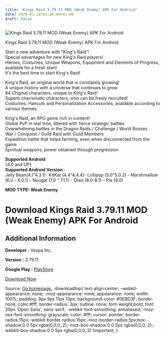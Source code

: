 ```yaml
---
title: 'Kings Raid 3.79.11 MOD (Weak Enemy) APK For Android'
date: 2020-01-14T03:28:00+01:00
draft: false
---
```


![Kings Raid 3.79.11 MOD (Weak Enemy) APK For Android](https://i1.wp.com/apkhome.net/wp-content/uploads/2020/01/Kings-Raid-3.79.11-MOD-Weak-Enemy.png "Kings Raid 3.79.11 MOD (Weak Enemy) APK For Android")

  

Kings Raid 3.79.11 MOD (Weak Enemy) APK For Android

Start a new adventure with "King's Raid"!  
Special advantages for new King's Raid players!  
Heroes, Costumes, Unique Weapons, Equipment and Elements of Progress, available for a fresh start!  
It's the best time to start King's Raid!

King's Raid, an original world that is constantly growing!  
A unique history with a universe that continues to grow.  
84 Original characters, unique to King's Raid!  
Superb charismatic characters, who can be freely recruited!  
Costumes, Haircuts and Personalization Accessories, available according to various themes.

King's Raid, an RPG game rich in content!  
Global PvP in real time, littered with fierce strategic battles  
Overwhelming battles in the Dragon Raids / Challenge / World Bosses  
War / Conquest / Guild Raid with Guild Members  
Expedition battle that helps farming, even when disconnected from the game  
Spiritual weapons, power obtained through progression

**Supported Android**  
{4.0 and UP}  
**Supported Android Version**:-  
Jelly Bean(4.1"4.3.1)- KitKat (4.4"4.4.4)- Lollipop (5.0"5.0.2) - Marshmallow (6.0 - 6.0.1) - Nougat (7.0 " 7.1.1) - Oreo (8.0-8.1) - Pie (9.0)

**MOD TYPE: Weak Enemy**

Download Kings Raid 3.79.11 MOD (Weak Enemy) APK For Android
============================================================

Additional Information
----------------------

**Developer :** Vespa Inc.

**Version :** 3.79.11

**Google Play :** [PlayStore](https://play.google.com/store/apps/details?id=com.vespainteractive.KingsRaid)

  

[Download Now](https://store4app.co/post/kings-raid-3-79-11-mod-weak-enemy-apk-for-android_1578936045)

  
Source: [Go homepage.](https://store4app.co/post/kings-raid-3-79-11-mod-weak-enemy-apk-for-android_1578936045) .downloadtop{ text-align:center; -webkit-appearance: none; -moz-appearance: none; appearance: none; width: 100%; padding: 9px 9px 11px 13px; background-color: #0EBD3F; border: none; color:#fff; border-radius: 3px; outline: none; font-weight;bold; font: 20px 'Open Sans', sans-serif; -webkit-font-smoothing: antialiased; -moz-osx-font-smoothing: grayscale; color: #fff; cursor: pointer; border-radius:15px;-webkit-border-radius:15px;-moz-border-radius:5px;box-shadow:0 0 5px rgba(0,0,0,.2);-moz-box-shadow:0 0 5px rgba(0,0,0,.2);-webkit-box-shadow:0 0 5px rgba(0,0,0,.2) !important; }